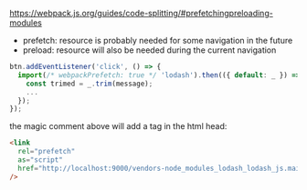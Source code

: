 https://webpack.js.org/guides/code-splitting/#prefetchingpreloading-modules

- prefetch: resource is probably needed for some navigation in the future
- preload: resource will also be needed during the current navigation

```js
btn.addEventListener('click', () => {
  import(/* webpackPrefetch: true */ 'lodash').then(({ default: _ }) => {
    const trimed = _.trim(message);
    ...
  });
});
```

the magic comment above will add a tag in the html head:

```html
<link
  rel="prefetch"
  as="script"
  href="http://localhost:9000/vendors-node_modules_lodash_lodash_js.main.js"
/>
```
